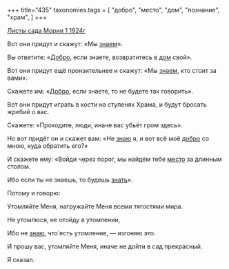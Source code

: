 +++
title="435"
taxonomies.tags = [
 "добро",
 "место",
 "дом",
 "познание",
 "храм",
]
+++

[Листы сада Мории 1 1924г](/agni/1924)

Вот они придут и скажут: «Мы [знаем](/tags/познание)».   

Вы ответите: «[Добро](/tags/[добро](/tags/добро)), если знаете, возвратитесь в [дом](/tags/дом) свой».   

Вот они придут ещё пронзительнее и скажут: «Мы [знаем](/tags/познание), кто стоит за вами».   

Скажете им: «[Добро](/tags/[добро](/tags/добро)), если знаете, то не будете так говорить».   

Вот они придут играть в кости на ступенях Храма, и будут бросать жребий о вас.   

Скажете: «Проходите, люди, иначе вас убьёт гром здесь».   

Но вот придёт он и скажет вам: «Не [знаю](/tags/познание) я, и вот всё моё [добро](/tags/добро) со мною, куда обратить его?»   

И скажете ему: «Войди через порог, мы найдём тебе [место](/tags/место) за длинным столом.   

Ибо если ты не знаешь, то будешь [знать](/tags/познание)».   

Потому и говорю:   

Утомляйте Меня, нагружайте Меня всеми тягостями мира.   

Не утомлюся, не отойду в утомлении,   

Ибо не [знаю](/tags/познание), что́ есть утомление, — изгоняю это.   

И прошу вас, утомляйте Меня, иначе не дойти в сад прекрасный.   

Я сказал.   

